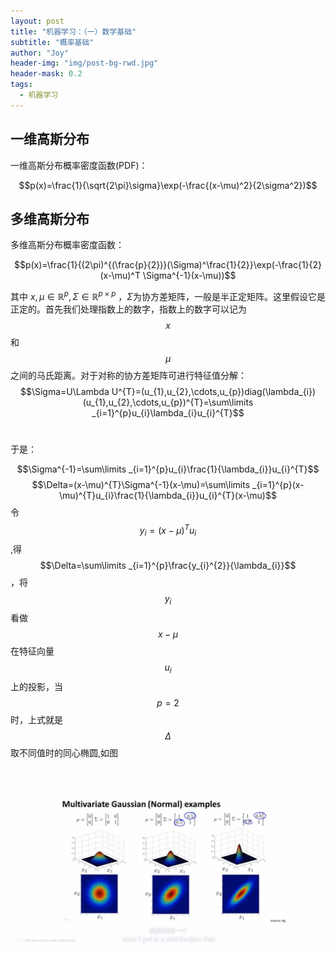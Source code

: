 ```yaml
---
layout: post
title: "机器学习：（一）数学基础"
subtitle: "概率基础"
author: "Joy"
header-img: "img/post-bg-rwd.jpg"
header-mask: 0.2
tags:
  - 机器学习
---
```


## 一维高斯分布

一维高斯分布概率密度函数(PDF)：

$$p(x)=\frac{1}{\sqrt{2\pi}\sigma}\exp(-\frac{(x-\mu)^2}{2\sigma^2})$$

## 多维高斯分布

多维高斯分布概率密度函数：

$$p(x)=\frac{1}{(2\pi)^{(\frac{p}{2})}(\Sigma)^\frac{1}{2}}\exp(-\frac{1}{2}(x-\mu)^T \Sigma^{-1}(x-\mu))$$

其中 $x,\mu\in\mathbb{R}^{p},\Sigma\in\mathbb{R}^{p\times p}$ ，$\Sigma$为协方差矩阵，一般是半正定矩阵。这里假设它是正定的。首先我们处理指数上的数字，指数上的数字可以记为$$x$$ 和 $$\mu$$之间的马氏距离。对于对称的协方差矩阵可进行特征值分解：$$\Sigma=U\Lambda U^{T}=(u_{1},u_{2},\cdots,u_{p})diag(\lambda_{i})(u_{1},u_{2},\cdots,u_{p})^{T}=\sum\limits _{i=1}^{p}u_{i}\lambda_{i}u_{i}^{T}$$​

于是：

$$\Sigma^{-1}=\sum\limits _{i=1}^{p}u_{i}\frac{1}{\lambda_{i}}u_{i}^{T}$$
$$\Delta=(x-\mu)^{T}\Sigma^{-1}(x-\mu)=\sum\limits _{i=1}^{p}(x-\mu)^{T}u_{i}\frac{1}{\lambda_{i}}u_{i}^{T}(x-\mu)$$
令$$y_i=(x-\mu)^Tu_i$$,得$$\Delta=\sum\limits _{i=1}^{p}\frac{y_{i}^{2}}{\lambda_{i}}$$，将$$y_{i}$$看做 $$x-\mu$$ 在特征向量 $$u_{i}$$ 上的投影，当$$p=2$$时，上式就是 $$\Delta$$
取不同值时的同心椭圆,如图

![gaussian_example](/img/in-post/gaussian_example.png)